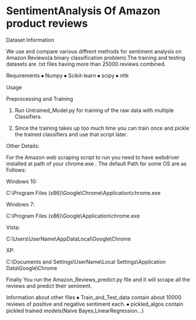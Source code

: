 # SentimentAnalysis Of Amazon product reviews

Dataset Information 

We use and compare various diffrent methods for sentiment analysis on Amazon Reviews(a binary classification problem).The training and testing datasets are .txt files having more than 25000 reviews combined.

Requirements
⦁	Numpy
⦁	Scikit-learn
⦁	scipy
⦁	nltk


Usage

Preprocessing and Training

1.	Run Untrained_Model.py for training of the raw data with multiple Classifiers.

2.  Since the training takes up too much time you can train once and pickle the trained classifiers and use that script later.


Other Details:

For the Amazon web scraping script to run you need to have webdriver installed at path of your chrome.exe .
The default Path for some OS are as Follows:

Windows 10:

C:\Program Files (x86)\Google\Chrome\Application\chrome.exe

Windows 7:

C:\Program Files (x86)\Google\Application\chrome.exe

Vista:

C:\Users\UserName\AppDataLocal\Google\Chrome

XP:

C:\Documents and Settings\UserName\Local Settings\Application Data\Google\Chrome


Finally You run the Amazon_Reviews_predict.py file and it will scrape all the reviews and predict their seniment.


Information about other files
⦁	Train_and_Test_data contain about 10000 reviews of positive and negative sentiment each.
⦁	pickled_algos contain pickled trained models(Naive Bayes,LinearRegression...)


